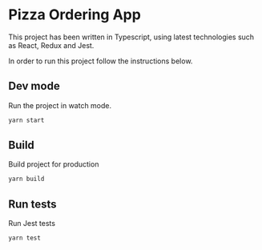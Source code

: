 # Pizza Ordering App

This project has been written in Typescript, using latest technologies such as React, Redux and Jest.

In order to run this project follow the instructions below.

## Dev mode

Run the project in watch mode.

```js
yarn start
```

## Build

Build project for production

```js
yarn build
```

## Run tests

Run Jest tests

```js
yarn test
```
